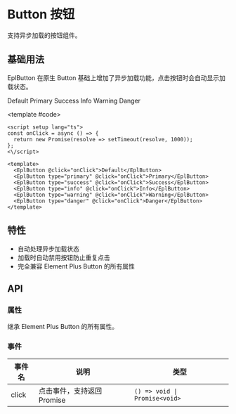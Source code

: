 # Button 按钮

支持异步加载的按钮组件。

## 基础用法

EplButton 在原生 Button 基础上增加了异步加载功能，点击按钮时会自动显示加载状态。

<script setup>
const onClick = async () => {
  return new Promise(resolve => setTimeout(resolve, 1000));
};
</script>

<Demo>
  <EplButton @click="onClick">Default</EplButton>
  <EplButton type="primary" @click="onClick">Primary</EplButton>
  <EplButton type="success" @click="onClick">Success</EplButton>
  <EplButton type="info" @click="onClick">Info</EplButton>
  <EplButton type="warning" @click="onClick">Warning</EplButton>
  <EplButton type="danger" @click="onClick">Danger</EplButton>
  
  <template #code>

```vue
<script setup lang="ts">
const onClick = async () => {
  return new Promise(resolve => setTimeout(resolve, 1000));
};
<\/script>

<template>
  <EplButton @click="onClick">Default</EplButton>
  <EplButton type="primary" @click="onClick">Primary</EplButton>
  <EplButton type="success" @click="onClick">Success</EplButton>
  <EplButton type="info" @click="onClick">Info</EplButton>
  <EplButton type="warning" @click="onClick">Warning</EplButton>
  <EplButton type="danger" @click="onClick">Danger</EplButton>
</template>
```

  </template>
</Demo>

## 特性

- 自动处理异步加载状态
- 加载时自动禁用按钮防止重复点击
- 完全兼容 Element Plus Button 的所有属性

## API

### 属性

继承 Element Plus Button 的所有属性。

### 事件

| 事件名 | 说明                       | 类型                          |
| ------ | -------------------------- | ----------------------------- |
| click  | 点击事件，支持返回 Promise | `() => void \| Promise<void>` |
